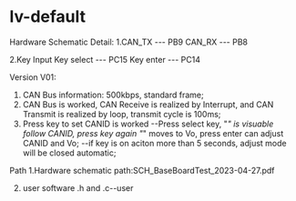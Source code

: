 # lv-default

Hardware Schematic Detail:
1.CAN_TX --- PB9
  CAN_RX --- PB8
  
2.Key Input
  Key select --- PC15
  Key enter  --- PC14

Version V01:
1. CAN Bus information: 500kbps, standard frame;
2. CAN Bus is worked, CAN Receive is realized by Interrupt, and CAN Transmit is realized by loop, transmit cycle is 100ms;
3. Press key to set CANID is worked
	--Press select key, "_" is visuable follow CANID, press key again "_" moves to Vo, press enter can adjust CANID and Vo;
	--if key is on aciton more than 5 seconds, adjust mode will be closed automatic;
	
Path 
1.Hardware schematic path:SCH_BaseBoardTest_2023-04-27.pdf

2. user software .h and .c--user
